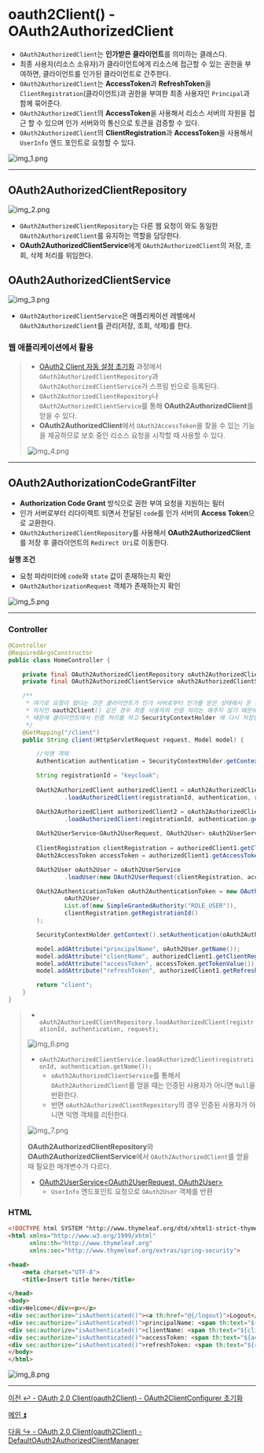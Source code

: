 # oauth2Client() - OAuth2AuthorizedClient

- `OAuth2AuthorizedClient`는 **인가받은 클라이언트**를 의미하는 클래스다.
- 최종 사용자(리소스 소유자)가 클라이언트에게 리소스에 접근할 수 있는 권한을 부여하면, 클라이언트를 인가된 클라이언트로 간주한다.
- `OAuth2AuthorizedClient`는 **AccessToken**과 **RefreshToken**을 `ClientRegistration`(클라이언트)과 권한을 부여한 최종 사용자인 `Principal`과 함께 묶어준다.
- `OAuth2AuthorizedClient`의 **AccessToken**을 사용해서 리소스 서버의 자원을 접근 할 수 있으며 인가 서버와의 통신으로 토큰을 검증할 수 있다.
- `OAuth2AuthorizedClient`의 **ClientRegistration**과 **AccessToken**을 사용해서 `UserInfo` 엔드 포인트로 요청할 수 있다.

![img_1.png](image/img_1.png)

---

## OAuth2AuthorizedClientRepository

![img_2.png](image/img_2.png)

- `OAuth2AuthorizedClientRepository`는 다른 웹 요청이 와도 동일한 `OAuth2AuthorizedClient`를 유지하는 역할을 담당한다.
- **OAuth2AuthorizedClientService**에게 `OAuth2AuthorizedClient`의 저장, 조회, 삭제 처리를 위임한다.

## OAuth2AuthorizedClientService

![img_3.png](image/img_3.png)

- `OAuth2AuthorizedClientService`은 애플리케이션 레벨에서 `OAuth2AuthorizedClient`를 관리(저장, 조회, 삭제)를 한다.

### 웹 애플리케이션에서 활용

> - [OAuth2 Client 자동 설정 초기화](https://github.com/genesis12345678/TIL/blob/main/Spring/security/oauth/OAuthClient/AutoConfig.md) 과정에서 `OAuth2AuthorizedClientRepository`과 `OAuth2AuthorizedClientService`가 스프링 빈으로 등록된다.
> - `OAuth2AuthorizedClientRepository`나 `OAuth2AuthorizedClientService`를 통해 **OAuth2AuthorizedClient**를 얻을 수 있다.
> - **OAuth2AuthorizedClient**에서 `OAuth2AccessToken`을 찾을 수 있는 기능을 제공하므로 보호 중인 리소스 요청을 시작할 때 사용할 수 있다.
> 
> ![img_4.png](image/img_4.png)

---

## OAuth2AuthorizationCodeGrantFilter

- **Authorization Code Grant** 방식으로 권한 부여 요청을 지원하는 필터
- 인가 서버로부터 리다이렉트 되면서 전달된 `code`를 인가 서버의 **Access Token**으로 교환한다.
- `OAuth2AuthorizedClientRepository`를 사용해서 **OAuth2AuthorizedClient**를 저장 후 클라이언트의 `Redirect Uri`로 이동한다.

**실행 조건**

- 요청 파라미터에 `code`와 `state` 값이 존재하는지 확인
- `OAuth2AuthorizationRequest` 객체가 존재하는지 확인

![img_5.png](image/img_5.png)

---

### Controller

```java
@Controller
@RequiredArgsConstructor
public class HomeController {

    private final OAuth2AuthorizedClientRepository oAuth2AuthorizedClientRepository;
    private final OAuth2AuthorizedClientService oAuth2AuthorizedClientService;

    /**
     * 여기로 요청이 왔다는 것은 클라이언트가 인가 서버로부터 인가를 받은 상태에서 온 것이다.
     * 하지만 oauth2Client() 같은 경우 최종 사용자의 인증 처리는 해주지 않기 때문에 SecurityContextHolder 에서 꺼낸 Authentication은 아직 Anonymous 이다.
     * 때문에 클라이언트에서 인증 처리를 하고 SecurityContextHolder 에 다시 저장한다.
     */
    @GetMapping("/client")
    public String client(HttpServletRequest request, Model model) {

        //익명 객체
        Authentication authentication = SecurityContextHolder.getContextHolderStrategy().getContext().getAuthentication();

        String registrationId = "keycloak";
        
        OAuth2AuthorizedClient authorizedClient1 = oAuth2AuthorizedClientRepository
                .loadAuthorizedClient(registrationId, authentication, request);

        OAuth2AuthorizedClient authorizedClient2 = oAuth2AuthorizedClientService //null
                .loadAuthorizedClient(registrationId, authentication.getName());
        
        OAuth2UserService<OAuth2UserRequest, OAuth2User> oAuth2UserService = new DefaultOAuth2UserService();
        
        ClientRegistration clientRegistration = authorizedClient1.getClientRegistration();
        OAuth2AccessToken accessToken = authorizedClient1.getAccessToken();

        OAuth2User oAuth2User = oAuth2UserService
                .loadUser(new OAuth2UserRequest(clientRegistration, accessToken));

        OAuth2AuthenticationToken oAuth2AuthenticationToken = new OAuth2AuthenticationToken(
                oAuth2User,
                List.of(new SimpleGrantedAuthority("ROLE_USER")),
                clientRegistration.getRegistrationId()
        );

        SecurityContextHolder.getContext().setAuthentication(oAuth2AuthenticationToken); //인증 객체 저장

        model.addAttribute("principalName", oAuth2User.getName());
        model.addAttribute("clientName", authorizedClient1.getClientRegistration().getClientName());
        model.addAttribute("accessToken", accessToken.getTokenValue());
        model.addAttribute("refreshToken", authorizedClient1.getRefreshToken().getTokenValue());

        return "client";
    }
}
```

> - ` oAuth2AuthorizedClientRepository.loadAuthorizedClient(registrationId, authentication, request);`
> 
> ![img_6.png](image/img_6.png)
> 
> - `oAuth2AuthorizedClientService.loadAuthorizedClient(registrationId, authentication.getName());`
>   - `oAuth2AuthorizedClientService`를 통해서 `OAuth2AuthorizedClient`를 얻을 때는 인증된 사용자가 아니면 `Null`을 반환한다.
>   - 반면 `oAuth2AuthorizedClientRepository`의 경우 인증된 사용자가 아니면 익명 객체를 리턴한다.
> 
> ![img_7.png](image/img_7.png)
> 
> **OAuth2AuthorizedClientRepository**와 **OAuth2AuthorizedClientService**에서 `OAuth2AuthorizedClient`를 얻을 때 필요한 매개변수가 다르다.
> 
> - [OAuth2UserService<OAuth2UserRequest, OAuth2User>](https://github.com/genesis12345678/TIL/blob/main/Spring/security/oauth/OAuth2Login/OAuthUser.md#oauth2userservice) 
>   - `UserInfo` 엔드포인트 요청으로 `OAuth2User` 객체를 반환

### HTML

```html
<!DOCTYPE html SYSTEM "http://www.thymeleaf.org/dtd/xhtml1-strict-thymeleaf-4.dtd">
<html xmlns="http://www.w3.org/1999/xhtml"
      xmlns:th="http://www.thymeleaf.org"
      xmlns:sec="http://www.thymeleaf.org/extras/spring-security">

<head>
    <meta charset="UTF-8">
    <title>Insert title here</title>

</head>
<body>
<div>Welcome</div><p></p>
<div sec:authorize="isAuthenticated()"><a th:href="@{/logout}">Logout</a></div><br>
<div sec:authorize="isAuthenticated()">principalName: <span th:text="${principalName}">인가받은 클라이언트</span></div><br>
<div sec:authorize="isAuthenticated()">clientName: <span th:text="${clientName}">인가받은 클라이언트</span></div><br>
<div sec:authorize="isAuthenticated()">accessToken: <span th:text="${accessToken}">인가받은 클라이언트</span></div><br>
<div sec:authorize="isAuthenticated()">refreshToken: <span th:text="${refreshToken}">인가받은 클라이언트</span></div><br>
</body>
</html>
```

![img_8.png](image/img_8.png)

---

[이전 ↩️ - OAuth 2.0 Client(oauth2Client) - OAuth2ClientConfigurer 초기화]()

[메인 ⏫](https://github.com/genesis12345678/TIL/blob/main/Spring/security/oauth/main.md)

[다음 ↪️ - OAuth 2.0 Client(oauth2Client) - DefaultOAuth2AuthorizedClientManager]()